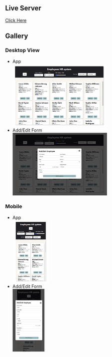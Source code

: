 ## Live Server

[Click Here](https://yanivridel.github.io/IITC/3-September/%E2%80%8F%E2%80%8F%E2%80%8F%E2%80%8F%E2%80%8F%E2%80%8F09-24-24)

## Gallery

### Desktop View
- App <br>
[<img src="./assets/desktop-app.png" height="200"/>](./assets/desktop-app.png)
- Add/Edit Form <br/>
[<img src="./assets/desktop-form.png" height="200"/>](./assets/desktop-form.png)

### Mobile
- App <br>
[<img src="./assets/mobile-app.png" height="200"/>](./assets/mobile-app.png)
- Add/Edit Form <br/>
[<img src="./assets/mobile-form.png" height="200"/>](./assets/mobile-form.png)
